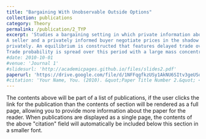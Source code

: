 ```yaml
---
title: "Bargaining With Unobservable Outside Options"
collection: publications
category: Theory
permalink: /publication/2_TYP
excerpt: 'Studies a bargaining setting in which private information about outside options may be leveraged to extract larger shares of the pie.
A seller and a privately informed buyer negotiate prices in the shadow of an outside option that the seller receives stochastically and
privately. An equilibrium is constructed that features delayed trade over a period of time determined endogenously in equilibrium.
Trade probability is spread over this period with a large mass concentrated at the deadline.'
#date: 2010-10-01
#venue: 'Journal 1'
#slidesurl: 'http://academicpages.github.io/files/slides2.pdf'
paperurl: 'https://drive.google.com/file/d/1NFFqgfkzUSy1AkNU6SItv3geUSo2H_is/view?usp=drive_link'
#citation: 'Your Name, You. (2010). &quot;Paper Title Number 2.&quot; <i>Journal 1</i>. 1(2).'
---
```


The contents above will be part of a list of publications, if the user clicks the link for the publication than the contents of section will be rendered as a full page, allowing you to provide more information about the paper for the reader. When publications are displayed as a single page, the contents of the above "citation" field will automatically be included below this section in a smaller font.